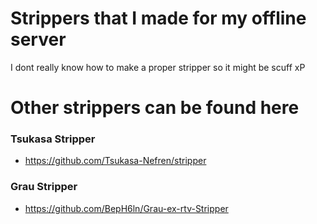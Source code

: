 # Strippers that I made for my offline server
I dont really know how to make a proper stripper so it might be scuff xP

# Other strippers can be found here
### Tsukasa Stripper
- https://github.com/Tsukasa-Nefren/stripper

### Grau Stripper
- https://github.com/BepH6ln/Grau-ex-rtv-Stripper

